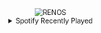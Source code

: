 <div align="center">
<picture>
    <source media="(prefers-color-scheme: dark)" srcset="https://i.ibb.co/RySL0GZ/output-gif.gif">
    <source media="(prefers-color-scheme: light)" srcset="https://i.ibb.co/RySL0GZ/output-gif.gif">
    <img alt="RENOS" src="https://i.ibb.co/RySL0GZ/output-gif.gif">
</picture>
<details>
<summary>Spotify Recently Played</summary>
<img src="https://spotify-recently-played-readme.vercel.app/api?user=31d6d6zerc5ct6kck32na2ozsqf4&unique=1&width=400" alt="Spotify" />
</details>
</div>

<!-- Image deletion URL: https://ibb.co/zJ5KRWj/6c330a273303ad2de51eb0b1fd52b34b -->